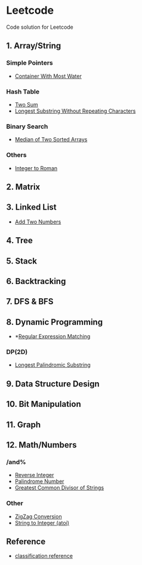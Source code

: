 # Leetcode
Code solution for Leetcode


## 1. Array/String ##
### Simple Pointers ###
- [Container With Most Water](solutions/11_ContainerWithMostWater.md)
### Hash Table ###
- [Two Sum](solutions/1_TwoSum.md)
- [Longest Substring Without Repeating Characters](solutions/3_LongestSubstringWithoutRepeatingCharacters.md)

### Binary Search ###
- [Median of Two Sorted Arrays](solutions/4_MedianofTwoSortedArrays.md)

### Others ###
- [Integer to Roman](solutions/12_IntegertoRoman.md)

## 2. Matrix ##

## 3. Linked List ##
- [Add Two Numbers](solutions/2_AddTwoNumbers.md)

## 4. Tree ##

## 5. Stack ##

## 6. Backtracking ##

## 7. DFS & BFS ##

## 8. Dynamic Programming ##
- *[Regular Expression Matching](solutions/10_RegularExpressionMatching.md)
### DP(2D) ###
- [Longest Palindromic Substring](solutions/5_LongestPalindromicSubstring.md)

## 9. Data Structure Design ##

## 10. Bit Manipulation ##

## 11. Graph ##

## 12. Math/Numbers ##
### /and% ###
- [Reverse Integer](solutions/7_ReverseInteger.md)
- [Palindrome Number](solutions/9_PalindromeNumber.md)
- [Greatest Common Divisor of Strings](solutions/1071_GreatestCommonDivisorofStrings.md)
### Other ###
- [ZigZag Conversion](solutions/6_ZigZagConversion.md)
- [String to Integer (atoi)](solutions/8_StringtoInteger(atoi).md)

## Reference
- [classification reference](https://www.programcreek.com/2013/08/leetcode-problem-classification/)

